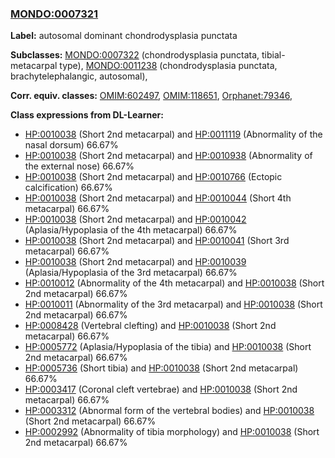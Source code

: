 
### [MONDO:0007321](http://purl.obolibrary.org/obo/MONDO_0007321)
**Label:** autosomal dominant chondrodysplasia punctata

**Subclasses:** [MONDO:0007322](http://purl.obolibrary.org/obo/MONDO_0007322) (chondrodysplasia punctata, tibial-metacarpal type), [MONDO:0011238](http://purl.obolibrary.org/obo/MONDO_0011238) (chondrodysplasia punctata, brachytelephalangic, autosomal), 

**Corr. equiv. classes:** [OMIM:602497](http://purl.obolibrary.org/obo/OMIM_602497), [OMIM:118651](http://purl.obolibrary.org/obo/OMIM_118651), [Orphanet:79346](http://www.orpha.net/ORDO/Orphanet_79346), 

**Class expressions from DL-Learner:**

- [HP:0010038](http://purl.obolibrary.org/obo/HP_0010038) (Short 2nd metacarpal) and [HP:0011119](http://purl.obolibrary.org/obo/HP_0011119) (Abnormality of the nasal dorsum) 66.67%
- [HP:0010038](http://purl.obolibrary.org/obo/HP_0010038) (Short 2nd metacarpal) and [HP:0010938](http://purl.obolibrary.org/obo/HP_0010938) (Abnormality of the external nose) 66.67%
- [HP:0010038](http://purl.obolibrary.org/obo/HP_0010038) (Short 2nd metacarpal) and [HP:0010766](http://purl.obolibrary.org/obo/HP_0010766) (Ectopic calcification) 66.67%
- [HP:0010038](http://purl.obolibrary.org/obo/HP_0010038) (Short 2nd metacarpal) and [HP:0010044](http://purl.obolibrary.org/obo/HP_0010044) (Short 4th metacarpal) 66.67%
- [HP:0010038](http://purl.obolibrary.org/obo/HP_0010038) (Short 2nd metacarpal) and [HP:0010042](http://purl.obolibrary.org/obo/HP_0010042) (Aplasia/Hypoplasia of the 4th metacarpal) 66.67%
- [HP:0010038](http://purl.obolibrary.org/obo/HP_0010038) (Short 2nd metacarpal) and [HP:0010041](http://purl.obolibrary.org/obo/HP_0010041) (Short 3rd metacarpal) 66.67%
- [HP:0010038](http://purl.obolibrary.org/obo/HP_0010038) (Short 2nd metacarpal) and [HP:0010039](http://purl.obolibrary.org/obo/HP_0010039) (Aplasia/Hypoplasia of the 3rd metacarpal) 66.67%
- [HP:0010012](http://purl.obolibrary.org/obo/HP_0010012) (Abnormality of the 4th metacarpal) and [HP:0010038](http://purl.obolibrary.org/obo/HP_0010038) (Short 2nd metacarpal) 66.67%
- [HP:0010011](http://purl.obolibrary.org/obo/HP_0010011) (Abnormality of the 3rd metacarpal) and [HP:0010038](http://purl.obolibrary.org/obo/HP_0010038) (Short 2nd metacarpal) 66.67%
- [HP:0008428](http://purl.obolibrary.org/obo/HP_0008428) (Vertebral clefting) and [HP:0010038](http://purl.obolibrary.org/obo/HP_0010038) (Short 2nd metacarpal) 66.67%
- [HP:0005772](http://purl.obolibrary.org/obo/HP_0005772) (Aplasia/Hypoplasia of the tibia) and [HP:0010038](http://purl.obolibrary.org/obo/HP_0010038) (Short 2nd metacarpal) 66.67%
- [HP:0005736](http://purl.obolibrary.org/obo/HP_0005736) (Short tibia) and [HP:0010038](http://purl.obolibrary.org/obo/HP_0010038) (Short 2nd metacarpal) 66.67%
- [HP:0003417](http://purl.obolibrary.org/obo/HP_0003417) (Coronal cleft vertebrae) and [HP:0010038](http://purl.obolibrary.org/obo/HP_0010038) (Short 2nd metacarpal) 66.67%
- [HP:0003312](http://purl.obolibrary.org/obo/HP_0003312) (Abnormal form of the vertebral bodies) and [HP:0010038](http://purl.obolibrary.org/obo/HP_0010038) (Short 2nd metacarpal) 66.67%
- [HP:0002992](http://purl.obolibrary.org/obo/HP_0002992) (Abnormality of tibia morphology) and [HP:0010038](http://purl.obolibrary.org/obo/HP_0010038) (Short 2nd metacarpal) 66.67%


